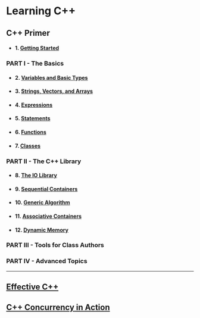 # Learning C++

## C++ Primer

+ #### 1. [Getting Started](./ex/ch01) 

### PART I - The Basics
+ #### 2. [Variables and Basic Types](./ex/ch02)  
+ #### 3. [Strings, Vectors, and Arrays](./ex/ch03)  
+ #### 4. [Expressions](./ex/ch04)  
+ #### 5. [Statements](./ex/ch05)  
+ #### 6. [Functions](./ex/ch06)
+ #### 7. [Classes](./ex/ch07)

### PART II - The C++ Library
+ #### 8. [The IO Library](./ex/ch08)  
+ #### 9. [Sequential Containers](./ex/ch09)  
+ #### 10. [Generic Algorithm](./ex/ch10)  
+ #### 11. [Associative Containers](./ex/ch11)  
+ #### 12. [Dynamic Memory](./ex/ch12)  

### PART III - Tools for Class Authors  

### PART IV - Advanced Topics

---

## [Effective C++](./effective/old)  
## [C++ Concurrency in Action](./concurrency)

